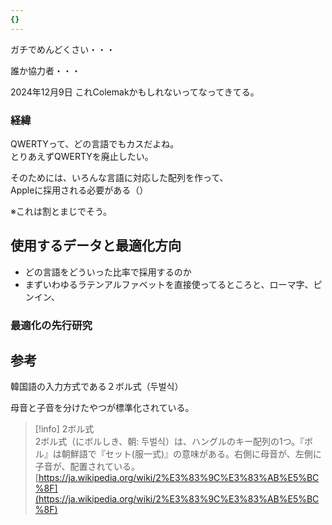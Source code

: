 ```yaml
---
{}
---
```

ガチでめんどくさい・・・

誰か協力者・・・

  

  

2024年12月9日 これColemakかもしれないってなってきてる。

  

  

  

### 経緯

QWERTYって、どの言語でもカスだよね。  
とりあえずQWERTYを廃止したい。  

そのためには、いろんな言語に対応した配列を作って、  
Appleに採用される必要がある（）  

※これは割とまじでそう。

  

## 使用するデータと最適化方向

  

- どの言語をどういった比率で採用するのか
- まずいわゆるラテンアルファベットを直接使ってるところと、ローマ字、ピンイン、

  

### 最適化の先行研究

  

  

  

## 参考

  

韓国語の入力方式である２ボル式（두벌식）

母音と子音を分けたやつが標準化されている。

> [!info] 2ボル式  
> 2ボル式（にボルしき、朝&#58; 두벌식）は、ハングルのキー配列の1つ。『ボル』は朝鮮語で『セット(服一式)』の意味がある。右側に母音が、左側に子音が、配置されている。  
> [https://ja.wikipedia.org/wiki/2%E3%83%9C%E3%83%AB%E5%BC%8F](https://ja.wikipedia.org/wiki/2%E3%83%9C%E3%83%AB%E5%BC%8F)